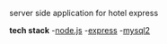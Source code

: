 server side application for hotel express

**tech stack**
-[node.js](https://github.com/nodejs/node)
-[express](https://github.com/expressjs/express)
-[mysql2](https://github.com/sidorares/node-mysql2)
